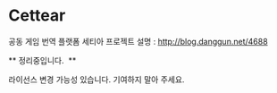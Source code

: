 # Cettear
공동 게임 번역 플랫폼 세티아
프로젝트 설명 : http://blog.danggun.net/4688

** 정리중입니다.  **

라이선스 변경 가능성 있습니다.
기여하지 말아 주세요.




